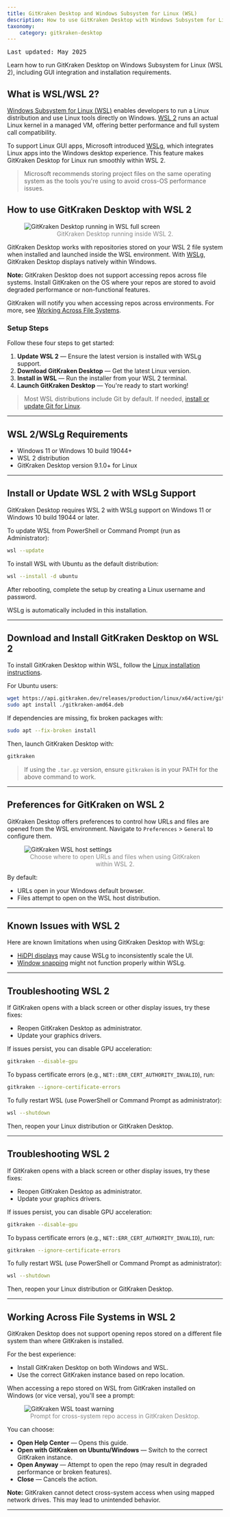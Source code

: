 ```yaml
---
title: GitKraken Desktop and Windows Subsystem for Linux (WSL)
description: How to use GitKraken Desktop with Windows Subsystem for Linux (WSL)
taxonomy:
    category: gitkraken-desktop
---
```

<kbd>Last updated: May 2025</kbd>

Learn how to run GitKraken Desktop on Windows Subsystem for Linux (WSL 2), including GUI integration and installation requirements.

## What is WSL/WSL 2?

<a href="https://learn.microsoft.com/en-us/windows/wsl/about" target="_blank">Windows Subsystem for Linux (WSL)</a> enables developers to run a Linux distribution and use Linux tools directly on Windows. <a href="https://learn.microsoft.com/en-us/windows/wsl/compare-versions" target="_blank">WSL 2</a> runs an actual Linux kernel in a managed VM, offering better performance and full system call compatibility.

To support Linux GUI apps, Microsoft introduced <a href="https://learn.microsoft.com/en-us/windows/wsl/tutorials/gui-apps" target="_blank">WSLg</a>, which integrates Linux apps into the Windows desktop experience. This feature makes GitKraken Desktop for Linux run smoothly within WSL 2.

> Microsoft recommends storing project files on the same operating system as the tools you're using to avoid cross-OS performance issues.

## How to use GitKraken Desktop with WSL 2

<figure class='figure center'>
    <img src="/wp-content/uploads/wsl-full-screen.png" srcset="/wp-content/uploads/wsl-full-screen@2x.png" class="help-center-img img-bordered" alt="GitKraken Desktop running in WSL full screen">
    <figcaption style="text-align: center; color: #888;">GitKraken Desktop running inside WSL 2.</figcaption>
</figure>

GitKraken Desktop works with repositories stored on your WSL 2 file system when installed and launched inside the WSL environment. With <a href="https://learn.microsoft.com/en-us/windows/wsl/tutorials/gui-apps" target="_blank">WSLg</a>, GitKraken Desktop displays natively within Windows.

<div class='callout callout--warning'>
    <p><strong>Note:</strong> GitKraken Desktop does not support accessing repos across file systems. Install GitKraken on the OS where your repos are stored to avoid degraded performance or non-functional features.</p>
</div>

GitKraken will notify you when accessing repos across environments. For more, see [Working Across File Systems](#working-across-file-systems-in-wsl-2).

### Setup Steps

Follow these four steps to get started:

1. **Update WSL 2** — Ensure the latest version is installed with WSLg support.
2. **Download GitKraken Desktop** — Get the latest Linux version.
3. **Install in WSL** — Run the installer from your WSL 2 terminal.
4. **Launch GitKraken Desktop** — You're ready to start working!

> Most WSL distributions include Git by default. If needed, [install or update Git for Linux](https://git-scm.com/download/linux).

---

## WSL 2/WSLg Requirements

- Windows 11 or Windows 10 build 19044+
- WSL 2 distribution
- GitKraken Desktop version 9.1.0+ for Linux

---

## Install or Update WSL 2 with WSLg Support

GitKraken Desktop requires WSL 2 with WSLg support on Windows 11 or Windows 10 build 19044 or later.

To update WSL from PowerShell or Command Prompt (run as Administrator):

```bash
wsl --update
```

To install WSL with Ubuntu as the default distribution:

```bash
wsl --install -d ubuntu
```

After rebooting, complete the setup by creating a Linux username and password.

WSLg is automatically included in this installation.

---

## Download and Install GitKraken Desktop on WSL 2

To install GitKraken Desktop within WSL, follow the <a href="https://help.gitkraken.com/gitkraken-desktop/how-to-install/#linux-deb-rpm-and-tar-gz-files" target="_blank">Linux installation instructions</a>.

For Ubuntu users:

```bash
wget https://api.gitkraken.dev/releases/production/linux/x64/active/gitkraken-amd64.deb
sudo apt install ./gitkraken-amd64.deb
```

If dependencies are missing, fix broken packages with:

```bash
sudo apt --fix-broken install
```

Then, launch GitKraken Desktop with:

```bash
gitkraken
```

> If using the `.tar.gz` version, ensure `gitkraken` is in your PATH for the above command to work.

---

## Preferences for GitKraken on WSL 2

GitKraken Desktop offers preferences to control how URLs and files are opened from the WSL environment. Navigate to `Preferences` > `General` to configure them.

<figure class='figure center'>
    <img src="/wp-content/uploads/wsl-host-settings.png" srcset="/wp-content/uploads/wsl-host-settings@2x.png" class="help-center-img img-bordered" alt="GitKraken WSL host settings">
    <figcaption style="text-align: center; color: #888;">Choose where to open URLs and files when using GitKraken within WSL 2.</figcaption>
</figure>

By default:
- URLs open in your Windows default browser.
- Files attempt to open on the WSL host distribution.

---

## Known Issues with WSL 2

Here are known limitations when using GitKraken Desktop with WSLg:

- <a href="https://github.com/microsoft/wslg/issues/388" target="_blank">HiDPI displays</a> may cause WSLg to inconsistently scale the UI.
- <a href="https://github.com/microsoft/wslg/issues/727" target="_blank">Window snapping</a> might not function properly within WSLg.

---

## Troubleshooting WSL 2

If GitKraken opens with a black screen or other display issues, try these fixes:

- Reopen GitKraken Desktop as administrator.
- Update your graphics drivers.

If issues persist, you can disable GPU acceleration:

```bash
gitkraken --disable-gpu
```

To bypass certificate errors (e.g., `NET::ERR_CERT_AUTHORITY_INVALID`), run:

```bash
gitkraken --ignore-certificate-errors
```

To fully restart WSL (use PowerShell or Command Prompt as administrator):

```bash
wsl --shutdown
```

Then, reopen your Linux distribution or GitKraken Desktop.

---

## Troubleshooting WSL 2

If GitKraken opens with a black screen or other display issues, try these fixes:

- Reopen GitKraken Desktop as administrator.
- Update your graphics drivers.

If issues persist, you can disable GPU acceleration:

```bash
gitkraken --disable-gpu
```

To bypass certificate errors (e.g., `NET::ERR_CERT_AUTHORITY_INVALID`), run:

```bash
gitkraken --ignore-certificate-errors
```

To fully restart WSL (use PowerShell or Command Prompt as administrator):

```bash
wsl --shutdown
```

Then, reopen your Linux distribution or GitKraken Desktop.

---

## Working Across File Systems in WSL 2

GitKraken Desktop does not support opening repos stored on a different file system than where GitKraken is installed.

For the best experience:
- Install GitKraken Desktop on both Windows and WSL.
- Use the correct GitKraken instance based on repo location.

When accessing a repo stored on WSL from GitKraken installed on Windows (or vice versa), you'll see a prompt:

<figure class='figure center'>
    <img src="/wp-content/uploads/wsl-toast.png" srcset="/wp-content/uploads/wsl-toast@2x.png" class="help-center-img img-bordered" alt="GitKraken WSL toast warning">
    <figcaption style="text-align: center; color: #888;">Prompt for cross-system repo access in GitKraken Desktop.</figcaption>
</figure>

You can choose:
- **Open Help Center** — Opens this guide.
- **Open with GitKraken on Ubuntu/Windows** — Switch to the correct GitKraken instance.
- **Open Anyway** — Attempt to open the repo (may result in degraded performance or broken features).
- **Close** — Cancels the action.

<div class='callout callout--warning'>
    <p><strong>Note:</strong> GitKraken cannot detect cross-system access when using mapped network drives. This may lead to unintended behavior.</p>
</div>

---
